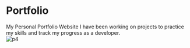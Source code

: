 # Portfolio
My Personal Portfolio Website
I have been working on projects to practice my skills and track my progress as a developer. <br>
![p4](https://user-images.githubusercontent.com/90318905/178304160-a69d4d4a-014c-43d4-8f29-1fb47f4564ea.png)

